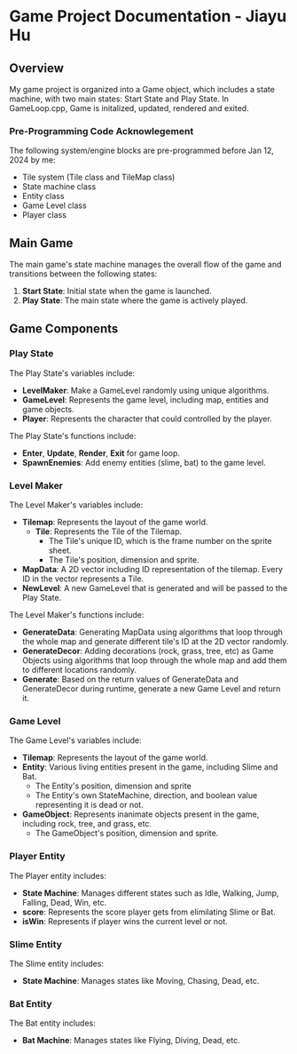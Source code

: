 # Game Project Documentation - Jiayu Hu

## Overview

My game project is organized into a Game object, which includes a state machine, with two main states: Start State and Play State. In GameLoop.cpp, Game is initalized, updated, rendered and exited.

### Pre-Programming Code Acknowlegement
The following system/engine blocks are pre-programmed before Jan 12, 2024 by me: 
- Tile system (Tile class and TileMap class)
- State machine class
- Entity class
- Game Level class
- Player class

## Main Game

The main game's state machine manages the overall flow of the game and transitions between the following states:

1. **Start State**: Initial state when the game is launched.
2. **Play State**: The main state where the game is actively played.

## Game Components

### Play State

The Play State's variables include:
- **LevelMaker**: Make a GameLevel randomly using unique algorithms.
- **GameLevel**: Represents the game level, including map, entities and game objects.
- **Player**: Represents the character that could controlled by the player.

The Play State's functions include:
- **Enter**, **Update**, **Render**, **Exit** for game loop.
- **SpawnEnemies**: Add enemy entities (slime, bat) to the game level.

### Level Maker

The Level Maker's variables include:

- **Tilemap**: Represents the layout of the game world.
    - **Tile**: Represents the Tile of the Tilemap.
        - The Tile's unique ID, which is the frame number on the sprite sheet.
        - The Tile's position, dimension and sprite.
- **MapData**: A 2D vector including ID representation of the tilemap. Every ID in the vector represents a Tile.
- **NewLevel**: A new GameLevel that is generated and will be passed to the Play State.

The Level Maker's functions include:
- **GenerateData**: Generating MapData using algorithms that loop through the whole map and generate different tile's ID at the 2D vector randomly.
- **GenerateDecor**: Adding decorations (rock, grass, tree, etc) as Game Objects using algorithms that loop through the whole map and add them to different locations randomly.
- **Generate**: Based on the return values of GenerateData and GenerateDecor during runtime, generate a new Game Level and return it.

### Game Level

The Game Level's variables include:

- **Tilemap**: Represents the layout of the game world.
- **Entity**: Various living entities present in the game, including Slime and Bat. 
    - The Entity's position, dimension and sprite
    - The Entity's own StateMachine, direction, and boolean value representing it is dead or not.
- **GameObject**: Represents inanimate objects present in the game, including rock, tree, and grass, etc. 
    - The GameObject's position, dimension and sprite.

### Player Entity

The Player entity includes:

- **State Machine**: Manages different states such as Idle, Walking, Jump, Falling, Dead, Win, etc.
- **score**: Represents the score player gets from elimilating Slime or Bat.
- **isWin**: Represents if player wins the current level or not.

### Slime Entity

The Slime entity includes:

- **State Machine**: Manages states like Moving, Chasing, Dead, etc.

### Bat Entity

The Bat entity includes:

- **Bat Machine**: Manages states like Flying, Diving, Dead, etc.